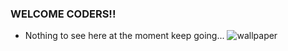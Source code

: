### WELCOME CODERS!!
- Nothing to see here at the moment keep going...
 ![wallpaper](https://steamuserimages-a.akamaihd.net/ugc/646628993998626018/8ED41D1D4E486DA2EFDA60B558B49B9FEE3C3FED/)
 
<!-- ![wallpaper](https://github.com/christiancrisologo/christiancrisologo/blob/master/wp.jpg?raw=true) -->

